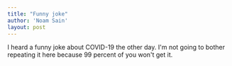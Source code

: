 ```yaml
---
title: "Funny joke"
author: 'Noam Sain'
layout: post
---
```


I heard a funny joke about COVID-19 the other day. I'm not going to bother repeating it here because 99 percent of you won't get it.